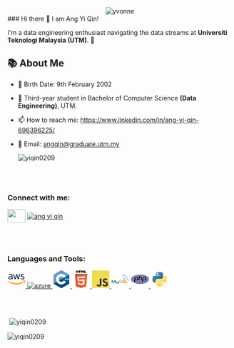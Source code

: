 <div align="center">
  <img src="" alt="yvonne" width="310px" >
</div>
### Hi there 👋 I am Ang Yi Qin!

I'm a data engineering enthusiast navigating the data streams at **Universiti Teknologi Malaysia (UTM)**. 🚀

## 📚 About Me
- 💬 Birth Date: 9th February 2002
- 🌱 Third-year student in Bachelor of Computer Science **(Data Engineering)**, UTM.
- 📫 How to reach me: https://www.linkedin.com/in/ang-yi-qin-696396225/
- 🤝 Email: angqin@graduate.utm.my

  <p align="left"> <img src="https://komarev.com/ghpvc/?username=yiqin0209&label=Profile%20views&color=0e75b6&style=flat" alt="yiqin0209" /> </p>
<br> </br>
<h3 align="left">Connect with me:</h3>
<p align="left">
<a href="https://www.linkedin.com/in/ang-yi-qin-696396225/" target="blank"><img align="center" src="https://raw.githubusercontent.com/rahuldkjain/github-profile-readme-generator/master/src/images/icons/Social/linked-in-alt.svg" height="30" width="40" /></a>
<a href="https://www.youtube.com/channel/UCLJUvn0ND8ZxoYbVySJVGyw" target="blank"><img align="center" src="https://raw.githubusercontent.com/rahuldkjain/github-profile-readme-generator/master/src/images/icons/Social/youtube.svg" alt="ang yi qin" height="30" width="40" /></a> 
</p>
<br> </br>
<h3 align="left">Languages and Tools:</h3>
<p align="left"> <a href="https://aws.amazon.com" target="_blank" rel="noreferrer"> <img src="https://raw.githubusercontent.com/devicons/devicon/master/icons/amazonwebservices/amazonwebservices-original-wordmark.svg" alt="aws" width="40" height="40"/> </a> <a href="https://azure.microsoft.com/en-in/" target="_blank" rel="noreferrer"> <img src="https://www.vectorlogo.zone/logos/microsoft_azure/microsoft_azure-icon.svg" alt="azure" width="40" height="40"/> </a> <a href="https://www.w3schools.com/cpp/" target="_blank" rel="noreferrer"> <img src="https://raw.githubusercontent.com/devicons/devicon/master/icons/cplusplus/cplusplus-original.svg" alt="cplusplus" width="40" height="40"/> </a> <a href="https://www.w3.org/html/" target="_blank" rel="noreferrer"> <img src="https://raw.githubusercontent.com/devicons/devicon/master/icons/html5/html5-original-wordmark.svg" alt="html5" width="40" height="40"/> </a> <a href="https://developer.mozilla.org/en-US/docs/Web/JavaScript" target="_blank" rel="noreferrer"> <img src="https://raw.githubusercontent.com/devicons/devicon/master/icons/javascript/javascript-original.svg" alt="javascript" width="40" height="40"/> </a> <a href="https://www.mysql.com/" target="_blank" rel="noreferrer"> <img src="https://raw.githubusercontent.com/devicons/devicon/master/icons/mysql/mysql-original-wordmark.svg" alt="mysql" width="40" height="40"/> </a> <a href="https://www.php.net" target="_blank" rel="noreferrer"> <img src="https://raw.githubusercontent.com/devicons/devicon/master/icons/php/php-original.svg" alt="php" width="40" height="40"/> </a> <a href="https://www.python.org" target="_blank" rel="noreferrer"> <img src="https://raw.githubusercontent.com/devicons/devicon/master/icons/python/python-original.svg" alt="python" width="40" height="40"/> </a> </p>

<br></br>
<p>&nbsp;<img align="center" src="https://github-readme-stats.vercel.app/api?username=yiqin0209&show_icons=true&locale=en" alt="yiqin0209" /></p>

<p><img align="center" src="https://github-readme-streak-stats.herokuapp.com/?user=yiqin0209&" alt="yiqin0209" /></p>

